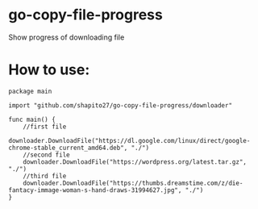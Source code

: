 # go-copy-file-progress
Show progress of downloading file

How to use:
=
```
package main

import "github.com/shapito27/go-copy-file-progress/downloader"

func main() {
	//first file
	downloader.DownloadFile("https://dl.google.com/linux/direct/google-chrome-stable_current_amd64.deb", "./")
	//second file
	downloader.DownloadFile("https://wordpress.org/latest.tar.gz", "./")
	//third file
	downloader.DownloadFile("https://thumbs.dreamstime.com/z/die-fantacy-immage-woman-s-hand-draws-31994627.jpg", "./")
}
```

